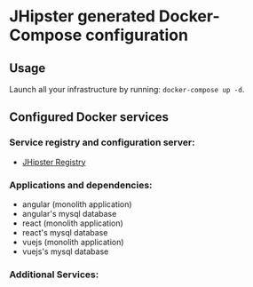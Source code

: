 # JHipster generated Docker-Compose configuration

## Usage

Launch all your infrastructure by running: `docker-compose up -d`.

## Configured Docker services

### Service registry and configuration server:

- [JHipster Registry](http://localhost:8761)

### Applications and dependencies:

- angular (monolith application)
- angular's mysql database
- react (monolith application)
- react's mysql database
- vuejs (monolith application)
- vuejs's mysql database

### Additional Services:
